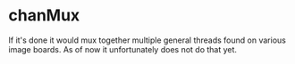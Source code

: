 # chanMux
If it's done it would mux together multiple general threads found on various image boards.
As of now it unfortunately does not do that yet.
